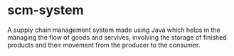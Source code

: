 # scm-system
A supply chain management system made using Java which helps in the managing the flow of goods and servives, involving the storage of finished products and their movement from the producer to the consumer.